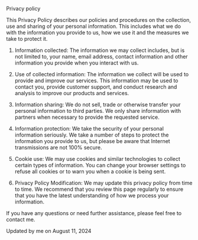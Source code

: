 Privacy policy

This Privacy Policy describes our policies and procedures on the collection, use and sharing of your personal information. This includes what we do with the information you provide to us, how we use it and the measures we take to protect it.

1. Information collected:
 The information we may collect includes, but is not limited to, your name, email address, contact information and other information you provide when you interact with us.

2. Use of collected information:
 The information we collect will be used to provide and improve our services. This information may be used to contact you, provide customer support, and conduct research and analysis to improve our products and services.

3. Information sharing:
 We do not sell, trade or otherwise transfer your personal information to third parties. We only share information with partners when necessary to provide the requested service.

4. Information protection:
 We take the security of your personal information seriously. We take a number of steps to protect the information you provide to us, but please be aware that Internet transmissions are not 100% secure.

5. Cookie use:
 We may use cookies and similar technologies to collect certain types of information. You can change your browser settings to refuse all cookies or to warn you when a cookie is being sent.

6. Privacy Policy Modification:
 We may update this privacy policy from time to time. We recommend that you review this page regularly to ensure that you have the latest understanding of how we process your information.

If you have any questions or need further assistance, please feel free to contact me.

Updated by me on August 11, 2024
